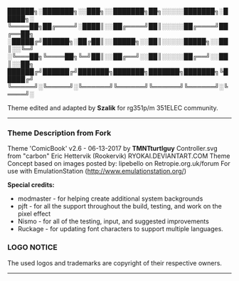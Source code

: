
██████╗░███████╗░░███╗░░███████╗██╗░░░░░███████╗░█████╗░
╚════██╗██╔════╝░████║░░██╔════╝██║░░░░░██╔════╝██╔══██╗
░█████╔╝██████╗░██╔██║░░█████╗░░██║░░░░░█████╗░░██║░░╚═╝
░╚═══██╗╚════██╗╚═╝██║░░██╔══╝░░██║░░░░░██╔══╝░░██║░░██╗
██████╔╝██████╔╝███████╗███████╗███████╗███████╗╚█████╔╝
╚═════╝░╚═════╝░╚══════╝╚══════╝╚══════╝╚══════╝░╚════╝░

Theme edited and adapted by **Szalik** for rg351p/m 351ELEC community.

---

###  Theme Description from Fork

Theme 'ComicBook' v2.6 - 06-13-2017 by **TMNTturtlguy**
Controller.svg from "carbon" Eric Hettervik (Rookervik) RYOKAI.DEVIANTART.COM
Theme Concept based on images posted by: lipebello on Retropie.org.uk/forum
For use with EmulationStation (http://www.emulationstation.org/)

**Special credits:**
- modmaster - for helping create additional system backgrounds
- pjft - for all the support throughout the build, testing, and work on the pixel effect
- Nismo - for all of the testing, input, and suggested improvements
- Ruckage - for updating font characters to support multiple languages.

###  LOGO NOTICE

The used logos and trademarks are copyright of their respective owners.

---

